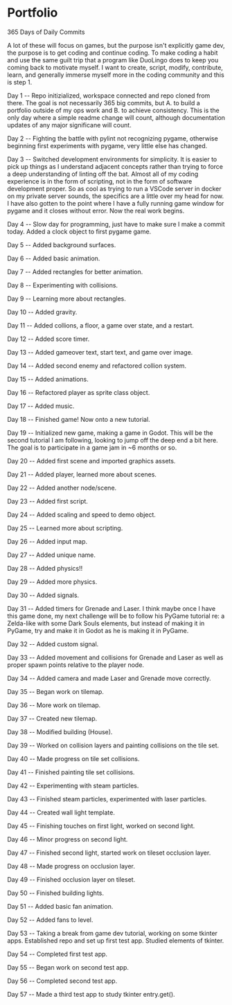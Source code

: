 # Portfolio

365 Days of Daily Commits

A lot of these will focus on games, but the purpose isn't explicitly game dev, the purpose is to get coding and continue coding. To make coding a habit and use the same guilt trip that a program like DuoLingo does to keep you coming back to motivate myself. I want to create, script, modify, contribute, learn, and generally immerse myself more in the coding community and this is step 1.


Day 1 -- Repo initizialized, workspace connected and repo cloned from there. The goal is not necessarily 365 big commits, but A. to build a portfolio outside of my ops work and B. to achieve consistency. This is the only day where a simple readme change will count, although documentation updates of any major significane will count.

Day 2 -- Fighting the battle with pylint not recognizing pygame, otherwise beginning first experiments with pygame, very little else has changed.

Day 3 -- Switched development environments for simplicity. It is easier to pick up things as I understand adjacent concepts rather than trying to force a deep understanding of linting off the bat. Almost all of my coding experience is in the form of scripting, not in the form of software development proper. So as cool as trying to run a VSCode server in docker on my private server sounds, the specifics are a little over my head for now. I have also gotten to the point where I have a fully running game window for pygame and it closes without error. Now the real work begins.

Day 4 -- Slow day for programming, just have to make sure I make a commit today. Added a clock object to first pygame game. 

Day 5 -- Added background surfaces.

Day 6 -- Added basic animation.

Day 7 -- Added rectangles for better animation.

Day 8 -- Experimenting with collisions.

Day 9 -- Learning more about rectangles.

Day 10 -- Added gravity.

Day 11 -- Added collions, a floor, a game over state, and a restart.

Day 12 -- Added score timer.

Day 13 --  Added gameover text, start text, and game over image.

Day 14 --  Added second enemy and refactored collion system.

Day 15 -- Added animations.

Day 16 -- Refactored player as sprite class object.

Day 17 -- Added music.

Day 18 -- Finished game! Now onto a new tutorial.

Day 19 -- Initialized new game, making a game in Godot. This will be the second tutorial I am following, looking to jump off the deep end a bit here. The goal is to participate in a game jam in ~6 months or so.

Day 20 -- Added first scene and imported graphics assets.

Day 21 -- Added player, learned more about scenes.

Day 22 -- Added another node/scene.

Day 23 -- Added first script.

Day 24 -- Added scaling and speed to demo object.

Day 25 -- Learned more about scripting.

Day 26 -- Added input map.

Day 27 -- Added unique name.

Day 28 -- Added physics!!

Day 29 -- Added more physics.

Day 30 -- Added signals.

Day 31 -- Added timers for Grenade and Laser. I think maybe once I have this game done, my next challenge will be to follow his PyGame tutorial re: a Zelda-like with some Dark Souls elements, but instead of making it in PyGame, try and make it in Godot as he is making it in PyGame.

Day 32 -- Added custom signal.

Day 33 -- Added movement and collisions for Grenade and Laser as well as proper spawn points relative to the player node.

Day 34 -- Added camera and made Laser and Grenade move correctly.

Day 35 -- Began work on tilemap.

Day 36 -- More work on tilemap.

Day 37 -- Created new tilemap.

Day 38 -- Modified building (House).

Day 39 -- Worked on collision layers and painting collisions on the tile set.

Day 40 -- Made progress on tile set collisions.

Day 41 -- Finished painting tile set collisions.

Day 42 -- Experimenting with steam particles.

Day 43 -- Finished steam particles, experimented with laser particles.

Day 44 -- Created wall light template.

Day 45 -- Finishing touches on first light, worked on second light.

Day 46 -- Minor progress on second light.

Day 47 -- Finished second light, started work on tileset occlusion layer.

Day 48 -- Made progress on occlusion layer.

Day 49 -- Finished occlusion layer on tileset.

Day 50 -- Finished building lights.

Day 51 -- Added basic fan animation.

Day 52 -- Added fans to level.

Day 53 -- Taking a break from game dev tutorial, working on some tkinter apps. Established repo and set up first test app. Studied elements of tkinter.

Day 54 -- Completed first test app.

Day 55 -- Began work on second test app.

Day 56 -- Completed second test app.

Day 57 -- Made a third test app to study tkinter entry.get().